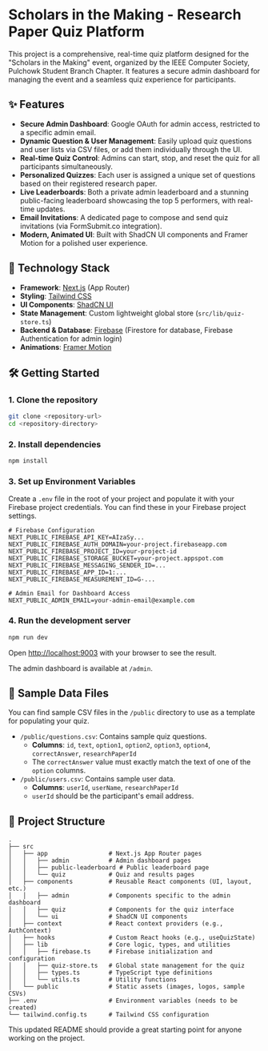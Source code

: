 # Scholars in the Making - Research Paper Quiz Platform

This project is a comprehensive, real-time quiz platform designed for the "Scholars in the Making" event, organized by the IEEE Computer Society, Pulchowk Student Branch Chapter. It features a secure admin dashboard for managing the event and a seamless quiz experience for participants.

## ✨ Features

- **Secure Admin Dashboard**: Google OAuth for admin access, restricted to a specific admin email.
- **Dynamic Question & User Management**: Easily upload quiz questions and user lists via CSV files, or add them individually through the UI.
- **Real-time Quiz Control**: Admins can start, stop, and reset the quiz for all participants simultaneously.
- **Personalized Quizzes**: Each user is assigned a unique set of questions based on their registered research paper.
- **Live Leaderboards**: Both a private admin leaderboard and a stunning public-facing leaderboard showcasing the top 5 performers, with real-time updates.
- **Email Invitations**: A dedicated page to compose and send quiz invitations (via FormSubmit.co integration).
- **Modern, Animated UI**: Built with ShadCN UI components and Framer Motion for a polished user experience.

## 🚀 Technology Stack

- **Framework**: [Next.js](https://nextjs.org/) (App Router)
- **Styling**: [Tailwind CSS](https://tailwindcss.com/)
- **UI Components**: [ShadCN UI](https://ui.shadcn.com/)
- **State Management**: Custom lightweight global store (`src/lib/quiz-store.ts`)
- **Backend & Database**: [Firebase](https://firebase.google.com/) (Firestore for database, Firebase Authentication for admin login)
- **Animations**: [Framer Motion](https://www.framer.com/motion/)

## 🛠️ Getting Started

### 1. Clone the repository

```bash
git clone <repository-url>
cd <repository-directory>
```

### 2. Install dependencies

```bash
npm install
```

### 3. Set up Environment Variables

Create a `.env` file in the root of your project and populate it with your Firebase project credentials. You can find these in your Firebase project settings.

```env
# Firebase Configuration
NEXT_PUBLIC_FIREBASE_API_KEY=AIzaSy...
NEXT_PUBLIC_FIREBASE_AUTH_DOMAIN=your-project.firebaseapp.com
NEXT_PUBLIC_FIREBASE_PROJECT_ID=your-project-id
NEXT_PUBLIC_FIREBASE_STORAGE_BUCKET=your-project.appspot.com
NEXT_PUBLIC_FIREBASE_MESSAGING_SENDER_ID=...
NEXT_PUBLIC_FIREBASE_APP_ID=1:...
NEXT_PUBLIC_FIREBASE_MEASUREMENT_ID=G-...

# Admin Email for Dashboard Access
NEXT_PUBLIC_ADMIN_EMAIL=your-admin-email@example.com
```

### 4. Run the development server

```bash
npm run dev
```

Open [http://localhost:9003](http://localhost:9003) with your browser to see the result.

The admin dashboard is available at `/admin`.

## 📁 Sample Data Files

You can find sample CSV files in the `/public` directory to use as a template for populating your quiz.

-   `/public/questions.csv`: Contains sample quiz questions.
    -   **Columns**: `id`, `text`, `option1`, `option2`, `option3`, `option4`, `correctAnswer`, `researchPaperId`
    -   The `correctAnswer` value must exactly match the text of one of the `option` columns.
-   `/public/users.csv`: Contains sample user data.
    -   **Columns**: `userId`, `userName`, `researchPaperId`
    -   `userId` should be the participant's email address.

## 📁 Project Structure

```
.
├── src
│   ├── app                 # Next.js App Router pages
│   │   ├── admin           # Admin dashboard pages
│   │   ├── public-leaderboard # Public leaderboard page
│   │   └── quiz            # Quiz and results pages
│   ├── components          # Reusable React components (UI, layout, etc.)
│   │   ├── admin           # Components specific to the admin dashboard
│   │   ├── quiz            # Components for the quiz interface
│   │   └── ui              # ShadCN UI components
│   ├── context             # React context providers (e.g., AuthContext)
│   ├── hooks               # Custom React hooks (e.g., useQuizState)
│   ├── lib                 # Core logic, types, and utilities
│   │   ├── firebase.ts     # Firebase initialization and configuration
│   │   ├── quiz-store.ts   # Global state management for the quiz
│   │   ├── types.ts        # TypeScript type definitions
│   │   └── utils.ts        # Utility functions
│   └── public              # Static assets (images, logos, sample CSVs)
├── .env                    # Environment variables (needs to be created)
└── tailwind.config.ts      # Tailwind CSS configuration
```

This updated README should provide a great starting point for anyone working on the project.
